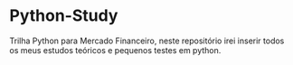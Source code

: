 # Python-Study
Trilha Python para Mercado Financeiro, neste repositório irei inserir todos os meus estudos teóricos e pequenos testes em python.
